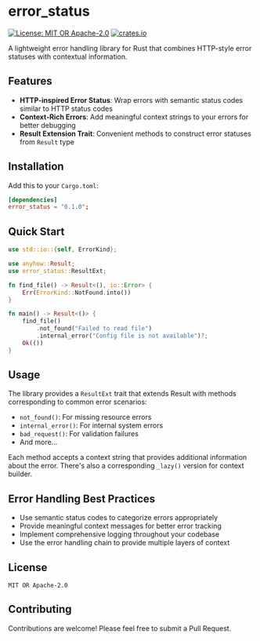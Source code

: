 # error_status

[![License: MIT OR Apache-2.0](https://img.shields.io/badge/License-MIT%20OR%20Apache--2.0-blue.svg)](LICENSE)
[![crates.io](https://img.shields.io/crates/v/error_status.svg)](crates.io/crates/error_status)


A lightweight error handling library for Rust that combines HTTP-style error statuses with contextual information.

## Features

- **HTTP-inspired Error Status**: Wrap errors with semantic status codes similar to HTTP status codes
- **Context-Rich Errors**: Add meaningful context strings to your errors for better debugging
- **Result Extension Trait**: Convenient methods to construct error statuses from `Result` type

## Installation

Add this to your `Cargo.toml`:

```toml
[dependencies]
error_status = "0.1.0";
```

## Quick Start

```rust
use std::io::{self, ErrorKind};

use anyhow::Result;
use error_status::ResultExt;

fn find_file() -> Result<(), io::Error> {
    Err(ErrorKind::NotFound.into())
}

fn main() -> Result<()> {
    find_file()
        .not_found("Failed to read file")
        .internal_error("Config file is not available")?;
    Ok(())
}
```

## Usage

The library provides a `ResultExt` trait that extends Result with methods
corresponding to common error scenarios:

* `not_found()`: For missing resource errors
* `internal_error()`: For internal system errors
* `bad_request()`: For validation failures
* And more...

Each method accepts a context string that provides additional information about
the error. There's also a corresponding `_lazy()` version for context builder.

## Error Handling Best Practices

* Use semantic status codes to categorize errors appropriately
* Provide meaningful context messages for better error tracking
* Implement comprehensive logging throughout your codebase
* Use the error handling chain to provide multiple layers of context

## License

`MIT OR Apache-2.0`

## Contributing

Contributions are welcome! Please feel free to submit a Pull Request.